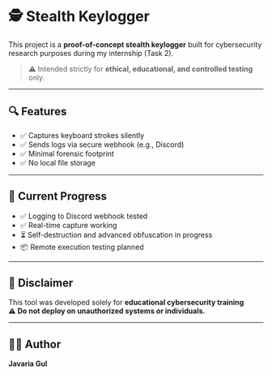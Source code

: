 # 🕵️ Stealth Keylogger 

This project is a **proof-of-concept stealth keylogger** built for cybersecurity research purposes during my internship (Task 2).

> ⚠️ Intended strictly for **ethical, educational, and controlled testing** only.

---

## 🔍 Features 
- ✅ Captures keyboard strokes silently
- ✅ Sends logs via secure webhook (e.g., Discord)
- ✅ Minimal forensic footprint
- ✅ No local file storage

---

## 🚧 Current Progress

- ✅ Logging to Discord webhook tested
- ✅ Real-time capture working
- ⏳ Self-destruction and advanced obfuscation in progress
- 📦 Remote execution testing planned

---

## 📜 Disclaimer

This tool was developed solely for **educational cybersecurity training**  
**⚠️ Do not deploy on unauthorized systems or individuals.**

---

## 👩‍💻 Author

**Javaria Gul**  
